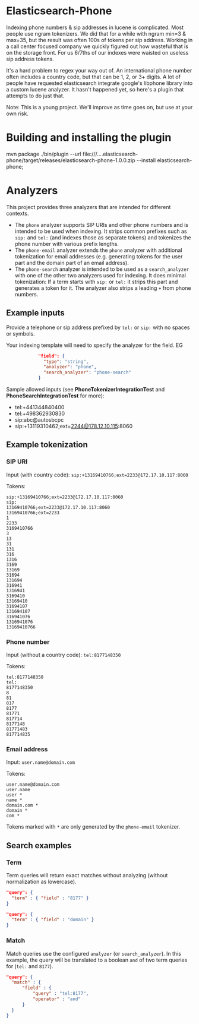 # Elasticsearch-Phone

Indexing phone numbers & sip addresses in lucene is complicated. Most people use ngram tokenizers. We did that for a while with ngram min=3 & max=35, but the result was often 100s of tokens per sip address. Working in a call center focused company we quickly figured out how wasteful that is on the storage front. For us 6/7ths of our indexes were waisted on useless sip address tokens.

It's a hard problem to regex your way out of. An international phone number often includes a country code, but that can be 1, 2, or 3+ digits. A lot of people have requested elasticsearch integrate google's libphone library into a custom lucene analyzer. It hasn't happened yet, so here's a plugin that attempts to do just that.

Note: This is a young project. We'll improve as time goes on, but use at your own risk.

# Building and installing the plugin
mvn package
./bin/plugin --url file:///....elasticsearch-phone/target/releases/elasticsearch-phone-1.0.0.zip --install elasticsearch-phone;

# Analyzers

This project provides three analyzers that are intended for different contexts.

* The `phone` analyzer supports SIP URIs and other phone numbers and is intended to be used when indexing. It strips common prefixes such as `sip:` and `tel:` (and indexes those as separate tokens) and tokenizes the phone number with various prefix lengths.
* The `phone-email` analyzer extends the `phone` analyzer with additional tokenization for email addresses (e.g. generating tokens for the user part and the domain part of an email address).
* The `phone-search` analyzer is intended to be used as a `search_analyzer` with one of the other two analyzers used for indexing. It does minimal tokenization: If a term starts with `sip:` or `tel:` it strips this part and generates a token for it. The analyzer also strips a leading `+` from phone numbers.


## Example inputs

Provide a telephone or sip address prefixed by `tel:` or `sip:` with no spaces or symbols.

Your indexing template will need to specify the analyzer for the field. EG
```json
            "field": {
              "type": "string",
              "analyzer": "phone",
              "search_analyzer": "phone-search"
            }
```

Sample allowed inputs (see **PhoneTokenizerIntegrationTest** and **PhoneSearchIntegrationTest** for more):
* tel:+441344840400
* tel:+498362930830
* sip:abc@autosbcpc
* sip:+13119310462;ext=2244@178.12.10.115:8060

## Example tokenization

### SIP URI
Input (with country code): `sip:+13169410766;ext=2233@172.17.10.117:8060`

Tokens:

```
sip:+13169410766;ext=2233@172.17.10.117:8060
sip:
13169410766;ext=2233@172.17.10.117:8060
13169410766;ext=2233
1
2233
3169410766
3
13
31
131
316
1316
3169
13169
31694
131694
316941
1316941
3169410
13169410
31694107
131694107
316941076
1316941076
13169410766
```

### Phone number
Input (without a country code): `tel:8177148350`

Tokens:

```
tel:8177148350
tel:
8177148350
8
81
817
8177
81771
817714
8177148
81771483
817714835
```

### Email address
Input: `user.name@domain.com`

Tokens:

```
user.name@domain.com
user.name
user *
name *
domain.com *
domain *
com *
```

Tokens marked with `*` are only generated by the `phone-email` tokenizer.

## Search examples

### Term
Term queries will return exact matches without analyzing (without normalization as lowercase).
```json
"query": {
  "term" : { "field" : "8177" }
}
```

```json
"query": {
  "term" : { "field" : "domain" }
}
```

### Match
Match queries use the configured `analyzer` (or `search_analyzer`). In this example, the query will be translated to a boolean `and` of two term queries for (`tel:` and `8177`).
```json
"query": {
  "match" : {
      "field" : {
          "query" : "tel:8177",
          "operator" : "and"
      }
  }
}
```
